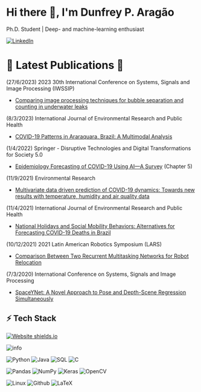 # Hi there 👋, I'm Dunfrey P. Aragão 
  
Ph.D. Student | Deep- and machine-learning enthusiast 

[![LinkedIn](https://img.shields.io/badge/LinkedIn-0077B5?style=for-the-badge&logo=linkedin&logoColor=white)](https://in.linkedin.com/in/dunfrey)


# 🌟 Latest Publications 🌟

(27/6/2023) 2023 30th International Conference on Systems, Signals and Image Processing (IWSSIP)

- [Comparing image processing techniques for bubble separation and counting in underwater leaks](https://ieeexplore.ieee.org/abstract/document/10180297)

(8/3/2023) International Journal of Environmental Research and Public Health

- [COVID-19 Patterns in Araraquara, Brazil: A Multimodal Analysis](https://www.mdpi.com/1660-4601/20/6/4740)


(1/4/2022) Springer - Disruptive Technologies and Digital Transformations for Society 5.0

- [Epidemiology Forecasting of COVID-19 Using AI—A Survey](https://link.springer.com/chapter/10.1007/978-981-16-3783-4_5) (Chapter 5)

(11/9/2021) Environmental Research

- [Multivariate data driven prediction of COVID-19 dynamics: Towards new results with temperature, humidity and air quality data](https://www.sciencedirect.com/science/article/abs/pii/S0013935121016492?via%3Dihub)

(11/4/2021) International Journal of Environmental Research and Public Health 

- [National Holidays and Social Mobility Behaviors: Alternatives for Forecasting COVID-19 Deaths in Brazil](https://www.mdpi.com/1660-4601/18/21/11595)

(10/12/2021) 2021 Latin American Robotics Symposium (LARS)

- [Comparison Between Two Recurrent Multitasking Networks for Robot Relocation](https://ieeexplore.ieee.org/document/9605396)

(7/3/2020) International Conference on Systems, Signals and Image Processing

- [SpaceYNet: A Novel Approach to Pose and Depth-Scene Regression Simultaneously](https://ieeexplore.ieee.org/document/9145427)

## ⚡ Tech Stack

[![Website shields.io](https://img.shields.io/website-up-down-green-red/http/shields.io.svg)](https://dunfrey.github.io/home) 

![info](https://github-readme-stats.vercel.app/api?username=dunfrey)

![Python](https://img.shields.io/badge/python-3670A0?style=for-the-badge&logo=python&logoColor=ffdd54) ![Java](https://img.shields.io/badge/Java-ED8B00?style=for-the-badge&logo=java&logoColor=white) ![SQL](https://img.shields.io/badge/-SQL-000?style=for-the-badge&logo=MySQL&logoColor=4479A1) ![C](https://img.shields.io/badge/c-%2300599C.svg?style=for-the-badge&logo=c&logoColor=white)

![Pandas](https://img.shields.io/badge/pandas-%23150458.svg?style=for-the-badge&logo=pandas&logoColor=white) ![NumPy](https://img.shields.io/badge/numpy-%23013243.svg?style=for-the-badge&logo=numpy&logoColor=white) ![Keras](https://img.shields.io/badge/Keras-%23D00000.svg?style=for-the-badge&logo=Keras&logoColor=white) ![OpenCV](https://img.shields.io/badge/opencv-%23white.svg?style=for-the-badge&logo=opencv&logoColor=white)
  
![Linux](https://img.shields.io/badge/Linux-FCC624?style=for-the-badge&logo=linux&logoColor=black) ![Github](https://img.shields.io/badge/github%20-%23121011.svg?&style=for-the-badge&logo=github&logoColor=white) ![LaTeX](https://img.shields.io/badge/latex-%23008080.svg?style=for-the-badge&logo=latex&logoColor=white)
